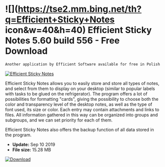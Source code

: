 # ![](https://tse2.mm.bing.net/th?q=Efficient+Sticky+Notes icon&w=40&h=40) Efficient Sticky Notes 5.60 build 556 - Free Download

```sh
Another application by Efficient Software available for free in Polish language version.
```
[![Efficient Sticky Notes](https://gallery.dpcdn.pl/imgc/Tools/791/g_-_420x350_1.5_-_x20100407131309.png)](https://softexe.net/win/business/organizer/efficient-sticky-notes:acRf.html)

Efficient Sticky Notes allows you to easily store and store all types of notes, and select from them to display on your desktop (similar to popular labels with tasks to be glued on the refrigerator). The program offers a lot of possibilities for formatting "cards", giving the possibility to choose both the color and transparency level of the desktop notes, as well as the type of font used, its size or color. Each entry may contain attachments and links to files. All information gathered in this way can be organized into groups and subgroups, and we can set priority for each of them. 
 
 Efficient Sticky Notes also offers the backup function of all data stored in the program.


- **Update:** Sep 10 2019
- **File size:** 15.28 MB

[![Download](https://cdn.softexe.net/static/img/download.png)](https://softexe.net/win/business/organizer/efficient-sticky-notes:acRf.html)

